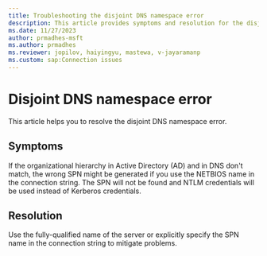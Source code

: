 ```yaml
---
title: Troubleshooting the disjoint DNS namespace error
description: This article provides symptoms and resolution for the disjoint DNS namespace error.
ms.date: 11/27/2023
author: prmadhes-msft
ms.author: prmadhes
ms.reviewer: jopilov, haiyingyu, mastewa, v-jayaramanp
ms.custom: sap:Connection issues
---
```


# Disjoint DNS namespace error

This article helps you to resolve the disjoint DNS namespace error. 

## Symptoms

If the organizational hierarchy in Active Directory (AD) and in DNS don't match, the wrong SPN might be generated if you use the NETBIOS name in the connection string. The SPN will not be found and NTLM credentials will be used instead of Kerberos credentials.

## Resolution

 Use the fully-qualified name of the server or explicitly specify the SPN name in the connection string to mitigate problems.
